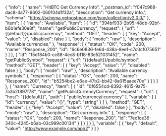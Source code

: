 {
  "info": {
    "name": "HitBTC Get Currency Info",
    "_postman_id": "f047c968-dac8-4a77-9602-060104d1f32a",
    "description": "Get currency info.",
    "schema": "https://schema.getpostman.com/json/collection/v2.0.0/"
  },
  "item": [
    {
      "name": "Available",
      "item": [
        {
          "id": "394bf933-2b95-48db-92bf-b6b1efe30e8f",
          "name": "getPublicCurrency",
          "request": {
            "url": "{{default}}/public/currency",
            "method": "GET",
            "header": [
              {
                "key": "Accept",
                "value": "*/*",
                "disabled": false
              }
            ],
            "body": {
              "mode": "raw"
            },
            "description": "Available currencies."
          },
          "response": [
            {
              "status": "OK",
              "code": 200,
              "name": "Response_200",
              "id": "6c6e0836-fe64-438a-8ee1-c7c0cf075651"
            }
          ]
        },
        {
          "id": "f5d184b0-cc88-4ec8-b118-83e521031452",
          "name": "getPublicSymbol",
          "request": {
            "url": "{{default}}/public/symbol",
            "method": "GET",
            "header": [
              {
                "key": "Accept",
                "value": "*/*",
                "disabled": false
              }
            ],
            "body": {
              "mode": "raw"
            },
            "description": "Available currency symbols."
          },
          "response": [
            {
              "status": "OK",
              "code": 200,
              "name": "Response_200",
              "id": "b5254be2-e6ae-47b2-bb42-8a015aaee70e"
            }
          ]
        }
      ]
    },
    {
      "name": "Currency",
      "item": [
        {
          "id": "0f6554cd-8392-4615-9a75-7a3b2f897f78",
          "name": "getPublicCurrencyCurrency",
          "request": {
            "url": {
              "host": "{{default}}",
              "path": [
                "public/currency/:currency"
              ],
              "variable": [
                {
                  "id": "currency",
                  "value": "{}",
                  "type": "string"
                }
              ]
            },
            "method": "GET",
            "header": [
              {
                "key": "Accept",
                "value": "*/*",
                "disabled": false
              }
            ],
            "body": {
              "mode": "raw"
            },
            "description": "Get currency info."
          },
          "response": [
            {
              "status": "OK",
              "code": 200,
              "name": "Response_200",
              "id": "7ec1ce36-340c-4245-b6ab-03c999c00134"
            }
          ]
        }
      ]
    }
  ],
  "variable": [
    {
      "key": "default",
      "value": "http://www.example.com/api/2"
    }
  ]
}